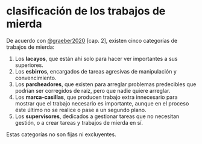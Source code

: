 # clasificación de los trabajos de mierda

De acuerdo con [@graeber2020](@graeber2020.md) [cap. 2], existen cinco categorías de trabajos de mierda:

1. Los **lacayos**, que están ahí solo para hacer ver importantes a sus superiores.
1. Los **esbirros**, encargados de tareas agresivas de manipulación y convencimiento.
1. Los **parcheadores**, que existen para arreglar problemas predecibles que podrían ser corregidos de raíz, pero que nadie quiere arreglar.
1. Los **marca-casillas**, que producen trabajo extra innecesario para mostrar que el trabajo necesario es importante, aunque en el proceso éste último no se realice o pase a un segundo plano.
1. Los **supervisores**, dedicados a gestionar tareas que no necesitan gestión, o a crear tareas y trabajos de mierda en sí. <!--SR:!2023-11-17,3,250-->

Estas categorías no son fijas ni excluyentes.

